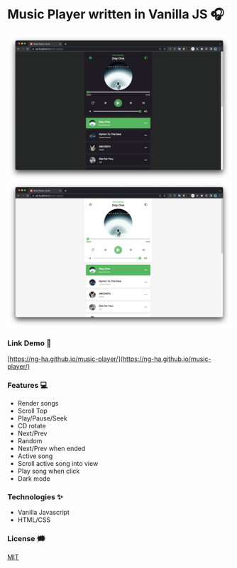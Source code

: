 # Music Player written in Vanilla JS :headphones:

![music-player-dark-mode](./github-images/music-player-dark-mode.png)
![music-player-light-mode](./github-images/music-player-light-mode.png)

### Link Demo 📌

[https://ng-ha.github.io/music-player/](https://ng-ha.github.io/music-player/)

### Features :computer:

- Render songs
- Scroll Top
- Play/Pause/Seek
- CD rotate
- Next/Prev
- Random
- Next/Prev when ended
- Active song
- Scroll active song into view
- Play song when click
- Dark mode

### Technologies ✨

- Vanilla Javascript
- HTML/CSS

### License :right_anger_bubble:

[MIT](https://choosealicense.com/licenses/mit/)
